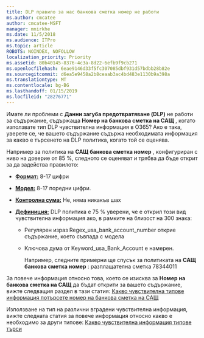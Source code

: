 ```yaml
---
title: DLP правило за нас банкова сметка номер не работи
ms.author: cmcatee
author: cmcatee-MSFT
manager: mnirkhe
ms.date: 11/5/2018
ms.audience: ITPro
ms.topic: article
ROBOTS: NOINDEX, NOFOLLOW
localization_priority: Priority
ms.assetid: 80b40145-8376-4c3a-8d22-6efb9f9cb271
ms.openlocfilehash: 6eae9146d33f5fc307085dbf931d57bdbb28b82e
ms.sourcegitcommit: d6ea5e9458a2b8ceaab3ac4bd483e1130b9a398a
ms.translationtype: MT
ms.contentlocale: bg-BG
ms.lasthandoff: 01/15/2019
ms.locfileid: "28276771"
---
```

Имате ли проблеми с **Данни загуба предотвратяване (DLP)** не работи за съдържание, съдържаща **Номер на банкова сметка на САЩ** , когато използвате тип DLP чувствителна информация в O365? Ако е така, уверете се, че вашето съдържание съдържа необходимата информация за какво е търсенето на DLP политика, когато той се оценява. 
  
Например за политика на **САЩ банкова сметка номер** , конфигуриран с ниво на доверие от 85 %, следното се оценяват и трябва да бъде открит за да задейства правилото: 
  
- **[Формат:](https://docs.microsoft.com/en-us/office365/securitycompliance/what-the-sensitive-information-types-look-for#format-77)** 8-17 цифри 
    
- **[Модел:](https://docs.microsoft.com/en-us/office365/securitycompliance/what-the-sensitive-information-types-look-for#pattern-77)** 8-17 поредни цифри. 
    
- **[Контролна сума:](https://docs.microsoft.com/en-us/office365/securitycompliance/what-the-sensitive-information-types-look-for#checksum-76)** Не, няма никакъв шах 
    
- **[Дефиниция:](https://docs.microsoft.com/en-us/office365/securitycompliance/what-the-sensitive-information-types-look-for)** DLP политика е 75 % уверени, че е открил този вид чувствителна информация ако, в рамките на близост на 300 знака: 
    
  - Регулярен израз Regex_usa_bank_account_number открие съдържание, което съвпада с модела
    
  - Ключова дума от Keyword_usa_Bank_Account е намерен.
    
    Например, следните примерни ще спусък за политиката на **САЩ банкова сметка номер** : разплащателна сметка 78344011 
    
За повече информация относно това, което се изисква за **Номер на банкова сметка на САЩ** да бъдат открити за вашето съдържание, вижте следващия раздел в тази статия: [Какво чувствителна типове информация потърсете номер на банкова сметка на САЩ](https://docs.microsoft.com/en-us/office365/securitycompliance/what-the-sensitive-information-types-look-for#us-bank-account-number)
  
Използване на тип на различни вградени чувствителна информация, вижте следната статия за повече информация относно какво е необходимо за други типове: [Какво чувствителна информация типове търси](https://docs.microsoft.com/en-us/office365/securitycompliance/what-the-sensitive-information-types-look-for)
  

